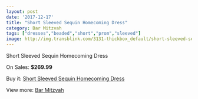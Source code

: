 ```yaml
---
layout: post
date: '2017-12-17'
title: "Short Sleeved Sequin Homecoming Dress"
category: Bar Mitzvah
tags: ["dresses","beaded","short","prom","sleeved"]
image: http://img.transblink.com/3131-thickbox_default/short-sleeved-sequin-homecoming-dress.jpg
---
```

Short Sleeved Sequin Homecoming Dress

On Sales: **$269.99**
<a href="https://www.transblink.com/en/bar-mitzvah/990-short-sleeved-sequin-homecoming-dress.html"><amp-img layout="responsive" width="600" height="600" src="//img.transblink.com/3131-thickbox_default/short-sleeved-sequin-homecoming-dress.jpg" alt="Short Sleeved Sequin Homecoming Dress 0" /></a>
<a href="https://www.transblink.com/en/bar-mitzvah/990-short-sleeved-sequin-homecoming-dress.html"><amp-img layout="responsive" width="600" height="600" src="//img.transblink.com/3134-thickbox_default/short-sleeved-sequin-homecoming-dress.jpg" alt="Short Sleeved Sequin Homecoming Dress 1" /></a>
<a href="https://www.transblink.com/en/bar-mitzvah/990-short-sleeved-sequin-homecoming-dress.html"><amp-img layout="responsive" width="600" height="600" src="//img.transblink.com/3133-thickbox_default/short-sleeved-sequin-homecoming-dress.jpg" alt="Short Sleeved Sequin Homecoming Dress 2" /></a>
<a href="https://www.transblink.com/en/bar-mitzvah/990-short-sleeved-sequin-homecoming-dress.html"><amp-img layout="responsive" width="600" height="600" src="//img.transblink.com/3132-thickbox_default/short-sleeved-sequin-homecoming-dress.jpg" alt="Short Sleeved Sequin Homecoming Dress 3" /></a>

Buy it: [Short Sleeved Sequin Homecoming Dress](https://www.transblink.com/en/bar-mitzvah/990-short-sleeved-sequin-homecoming-dress.html "Short Sleeved Sequin Homecoming Dress")

View more: [Bar Mitzvah](https://www.transblink.com/en/2-bar-mitzvah "Bar Mitzvah")